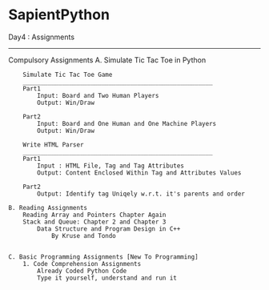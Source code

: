 # SapientPython

Day4 : Assignments
___________________________________________________

Compulsory Assignments
	A. Simulate Tic Tac Toe in Python
	
		Simulate Tic Tac Toe Game
		_____________________________________________________
		Part1
			Input: Board and Two Human Players
			Output: Win/Draw

		Part2
			Input: Board and One Human and One Machine Players
			Output: Win/Draw

		Write HTML Parser
		_____________________________________________________
		Part1
			Input : HTML File, Tag and Tag Attributes
			Output: Content Enclosed Within Tag and Attributes Values

		Part2
			Output: Identify tag Uniqely w.r.t. it's parents and order

	B. Reading Assignments
		Reading Array and Pointers Chapter Again
		Stack and Queue: Chapter 2 and Chapter 3
			Data Structure and Program Design in C++
				By Kruse and Tondo


	C. Basic Programming Assignments [New To Programming]
		1. Code Comprehension Assignments
			Already Coded Python Code
			Type it yourself, understand and run it
